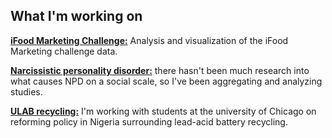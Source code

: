 ## What I'm working on

**[iFood Marketing Challenge:](pages/ifood.md)** Analysis and visualization of the iFood Marketing challenge data.

**[Narcissistic personality disorder:](pages/npd.md)** there hasn't been much research into what causes NPD on a social scale, so I've been aggregating and analyzing studies.

**[ULAB recycling:](https://leadbatteries.substack.com/)** I'm working with students at the university of Chicago on reforming policy in Nigeria surrounding lead-acid battery recycling. 

